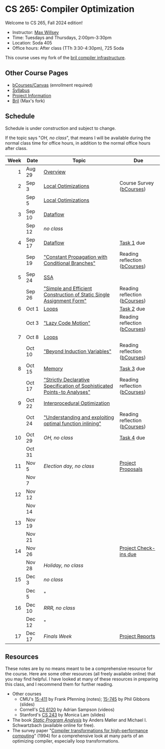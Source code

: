 # CS 265: Compiler Optimization

Welcome to CS 265, Fall 2024 edition!

- Instructor: [Max Willsey](https://mwillsey.com)
- Time: Tuesdays and Thursdays, 2:00pm-3:30pm 
- Location: Soda 405
- Office hours: After class (TTh 3:30-4:30pm), 725 Soda

This course uses my fork
 of the [bril compiler infrastructure](https://github.com/mwillsey/bril/).


## Other Course Pages

- [bCourses/Canvas](https://bcourses.berkeley.edu/courses/1538171) (enrollment required)
- [Syllabus](./syllabus.md)
- [Project Information](./project.md)
- [Bril](https://github.com/mwillsey/bril/) (Max's fork)

## Schedule 

Schedule is under construction and subject to change.

If the topic says "_OH, no class_", 
 that means I will be available during the normal class time for office hours, 
 in addition to the normal office hours after class.

| Week | Date   | Topic                                                                                             | Due                                                     |
|-----:|--------|---------------------------------------------------------------------------------------------------|---------------------------------------------------------|
|    1 | Aug 29 | [Overview](lessons/00-overview.md)                                                                |                                                         |
|    2 | Sep 3  | [Local Optimizations](lessons/01-local-opt.md)                                                    | Course Survey ([bCourses][])                            |
|      | Sep 5  | [Local Optimizations](lessons/01-local-opt.md)                                                    |                                                         |
|    3 | Sep 10 | [Dataflow](lessons/02-dataflow.md)                                                                |                                                         |
|      | Sep 12 | _no class_                                                                                        |                                                         |
|    4 | Sep 17 | [Dataflow](lessons/02-dataflow.md)                                                                | [Task 1](lessons/01-local-opt.md#task) due              |
|      | Sep 19 | ["Constant Propagation with Conditional Branches"](./reading/sparse-conditional-constant-prop.md) | Reading reflection ([bCourses][])                       |
|    5 | Sep 24 | [SSA](lessons/03-ssa.md)                                                                          |                                                         |
|      | Sep 26 | ["Simple and Efficient Construction of Static Single Assignment Form"](./reading/braun-ssa.md)    | Reading reflection ([bCourses][])                       |
|    6 | Oct 1  | [Loops](lessons/04-loops.md)                                                                      | [Task 2](lessons/02-dataflow.md#task) due               |
|      | Oct 3  | ["Lazy Code Motion"](./reading/lazy-code-motion.md)                                               | Reading reflection ([bCourses][])                       |
|    7 | Oct 8  | [Loops](./lessons/04-loops.md#induction-variables)                                                |                                                         |
|      | Oct 10 | ["Beyond Induction Variables"](./reading/beyond-induction-variables.md)                           | Reading reflection ([bCourses][])                       |
|    8 | Oct 15 | [Memory](./lessons/05-memory.md)                                                                  | [Task 3](lessons/04-loops.md#task) due                  |
|      | Oct 17 | ["Strictly Declarative Specification of Sophisticated Points-to Analyses"](./reading/doop.md)     | Reading reflection ([bCourses][])                       |
|    9 | Oct 22 | [Interprocedural Optimization](./lessons/06-interprocedural.md)                                   |                                                         |
|      | Oct 24 | ["Understanding and exploiting optimal function inlining"](./reading/optimal-inlining.md)         | Reading reflection ([bCourses][])                       |
|   10 | Oct 29 | _OH, no class_                                                                                    | [Task 4](lessons/05-memory.md#task) due                 |
|      | Oct 31 |                                                                                                   |                                                         |
|   11 | Nov 5  | _Election day, no class_                                                                          | [Project Proposals](./project.md#project-proposals)     |
|      | Nov 7  |                                                                                                   |                                                         |
|   12 | Nov 12 |                                                                                                   |                                                         |
|      | Nov 14 |                                                                                                   |                                                         |
|   13 | Nov 19 |                                                                                                   |                                                         |
|      | Nov 21 |                                                                                                   |                                                         |
|   14 | Nov 26 |                                                                                                   | [Project Check-ins due](./project.md#project-check-ins) |
|      | Nov 28 | _Holiday, no class_                                                                               |                                                         |
|   15 | Dec 3  | _no class_                                                                                        |                                                         |
|      | Dec 5  | "                                                                                                 |                                                         |
|   16 | Dec 10 | _RRR, no class_                                                                                   |                                                         |
|      | Dec 12 | "                                                                                                 |                                                         |
|   17 | Dec 17 | _Finals Week_                                                                                     | [Project Reports](./project.md#project-report)          |

## Resources

These notes are by no means meant to be a comprehensive resource for the course.
Here are some other resources
 (all freely available online)
 that you may find helpful.
I have looked at many of these resources in preparing this class,
 and I recommend them for further reading.

- Other courses
  - CMU's
     [15-411](https://www.cs.cmu.edu/~fp/courses/15411-f14/schedule.html) by Frank Pfenning (notes);
     [15-745](http://www.cs.cmu.edu/afs/cs/academic/class/15745-s19/www/syllabus.html) by Phil Gibbons (slides)
  - Cornell's [CS 6120](https://www.cs.cornell.edu/courses/cs6120/) 
    by Adrian Sampson (videos)
  - Stanford's [CS 243](https://suif.stanford.edu/~courses/cs243/)
    by Monica Lam (slides)
- The book _[Static Program Analysis](https://cs.au.dk/~amoeller/spa/)_  by Anders Møller and Michael I. Schwartzbach 
  (available online for free).
- The survey paper "[Compiler transformations for high-performance computing](https://dl.acm.org/doi/10.1145/197405.197406)" (1994)
  for a comprehensive look at many parts of an optimizing compiler, especially loop transformations.

[bCourses]: https://bcourses.berkeley.edu/courses/1538171